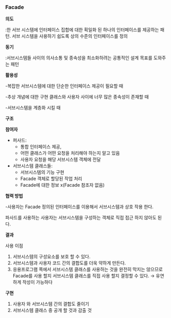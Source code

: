 ### Facade

**의도**

:한 서브 시스템에 인터페이스 집합에 대한 획일화 된 하나의 인터페이스를 제공하는 패턴. 서브 시스템을 사용하기 쉽도록 상의 수준의 인터페이스를 정의

**동기**

:서브시스템들 사이의 의사소통 및 종속성을 최소화하려는 공통적인 설계 목표를 도와주는 패턴

**활용성**

-복잡한 서브시스템에 대한 단순한 인터페이스 제공이 필요할 때

-추상 개념에 대한 구현 클래스와 사용자 사이에 너무 많은 종속성이 존재할 때

-서브시스템을 계층화 시킬 때

**구조**

**참여자**

- 퍼사드:
    - 통합 인터페이스 제공,
    - 어떤 클래스가 어떤 요청을 처리해야 하는지 알고 있음
    - 사용자 요청을 해당 서브시스템 객체에 전달
- 서브시스템 클래스들:
    - 서브시스템의 기능 구현
    - Facade 객체로 할당된 작업 처리
    - Facade에 대한 정보 x(Facade 참조자 없음)

**협력 방법**

-사용자는 Facade 정의된 인터페이스를 이용해서 서브시스템과 상호 작용 한다.

파사드를 사용하는 사용자는 서브시스템을 구성하는 객체로 직접 접근 하지 않아도 된다.

**결과**

사용 이점

1. 서브시스템의 구성요소를 보호 할 수 있다.
2. 서브시스템과 사용자 코드 간의 결합도를 더욱 약하게 만든다.
3. 응용프로그램 쪽에서 서브시스템 클래스를 사용하는 것을 완전히 막지는 않으므로 Facade를 사용 할지 서브시스템 클래스를 직접 사용 할지 결정할 수 있다. → 유연하게 작성이 가능하다

**구현**

1. 사용자 와 서브시스템 간의 결합도 줄이기
2. 서브시스템 클래스 중 공개 할 것과 감출 것